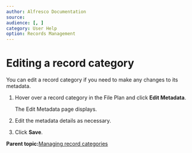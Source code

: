 ```yaml
---
author: Alfresco Documentation
source: 
audience: [, ]
category: User Help
option: Records Management
---
```


# Editing a record category

You can edit a record category if you need to make any changes to its metadata.

1.  Hover over a record category in the File Plan and click **Edit Metadata**.

    The Edit Metadata page displays.

2.  Edit the metadata details as necessary.

3.  Click **Save**.


**Parent topic:**[Managing record categories](../tasks/rm-recordcategory-manage.md)

